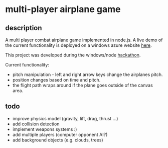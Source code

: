 multi-player airplane game
================

description
----------------

A multi player combat airplane game implemented in node.js. A live demo of the current functionality is deployed on a windows azure website [here](http://garagehackers.azurewebsites.net).

This project was developed during the windows/node [hackathon](https://msopentech.com/nodehackathon2013).

Current functionality:

- pitch manipulation - left and right arrow keys change the airplanes pitch.
- position changes based on time and pitch.
- the flight path wraps around if the plane goes outside of the canvas area.

todo
----------------

- improve physics model (gravity, lift, drag, thrust ...)
- add collision detection
- implement weapons systems :)
- add multiple players (computer opponent AI?)
- add background objects (e.g. clouds, trees)
